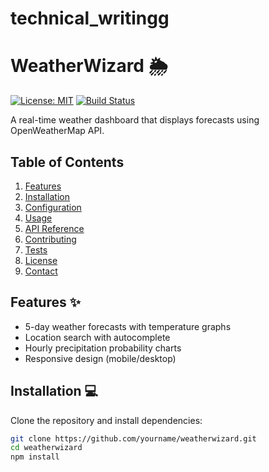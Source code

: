 # technical_writingg
# WeatherWizard 🌦️

[![License: MIT](https://img.shields.io/badge/License-MIT-green.svg)](https://opensource.org/licenses/MIT)
[![Build Status](https://travis-ci.com/user/weatherwizard.svg?branch=main)](https://travis-ci.com/user/weatherwizard)

A real-time weather dashboard that displays forecasts using OpenWeatherMap API.

## Table of Contents
1. [Features](#features)
2. [Installation](#installation)
3. [Configuration](#configuration)
4. [Usage](#usage)
5. [API Reference](#api-reference)
6. [Contributing](#contributing)
7. [Tests](#tests)
8. [License](#license)
9. [Contact](#contact)

## Features ✨
- 5-day weather forecasts with temperature graphs
- Location search with autocomplete
- Hourly precipitation probability charts
- Responsive design (mobile/desktop)

## Installation 💻
Clone the repository and install dependencies:
```bash
git clone https://github.com/yourname/weatherwizard.git
cd weatherwizard
npm install

